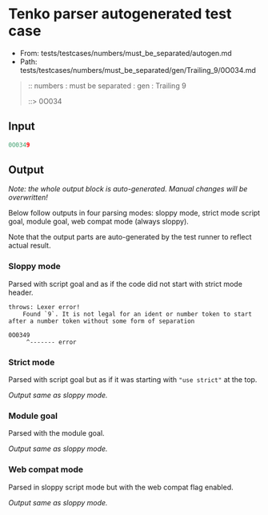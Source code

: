 # Tenko parser autogenerated test case

- From: tests/testcases/numbers/must_be_separated/autogen.md
- Path: tests/testcases/numbers/must_be_separated/gen/Trailing_9/0O034.md

> :: numbers : must be separated : gen : Trailing 9
>
> ::> 0O034

## Input


`````js
0O0349
`````

## Output

_Note: the whole output block is auto-generated. Manual changes will be overwritten!_

Below follow outputs in four parsing modes: sloppy mode, strict mode script goal, module goal, web compat mode (always sloppy).

Note that the output parts are auto-generated by the test runner to reflect actual result.

### Sloppy mode

Parsed with script goal and as if the code did not start with strict mode header.

`````
throws: Lexer error!
    Found `9`. It is not legal for an ident or number token to start after a number token without some form of separation

0O0349
     ^------- error
`````

### Strict mode

Parsed with script goal but as if it was starting with `"use strict"` at the top.

_Output same as sloppy mode._

### Module goal

Parsed with the module goal.

_Output same as sloppy mode._

### Web compat mode

Parsed in sloppy script mode but with the web compat flag enabled.

_Output same as sloppy mode._
